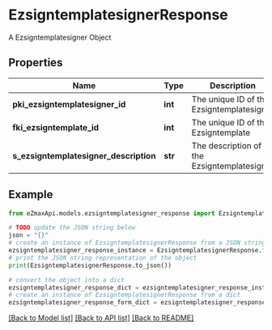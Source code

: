 # EzsigntemplatesignerResponse

A Ezsigntemplatesigner Object

## Properties

Name | Type | Description | Notes
------------ | ------------- | ------------- | -------------
**pki_ezsigntemplatesigner_id** | **int** | The unique ID of the Ezsigntemplatesigner | 
**fki_ezsigntemplate_id** | **int** | The unique ID of the Ezsigntemplate | 
**s_ezsigntemplatesigner_description** | **str** | The description of the Ezsigntemplatesigner | 

## Example

```python
from eZmaxApi.models.ezsigntemplatesigner_response import EzsigntemplatesignerResponse

# TODO update the JSON string below
json = "{}"
# create an instance of EzsigntemplatesignerResponse from a JSON string
ezsigntemplatesigner_response_instance = EzsigntemplatesignerResponse.from_json(json)
# print the JSON string representation of the object
print(EzsigntemplatesignerResponse.to_json())

# convert the object into a dict
ezsigntemplatesigner_response_dict = ezsigntemplatesigner_response_instance.to_dict()
# create an instance of EzsigntemplatesignerResponse from a dict
ezsigntemplatesigner_response_form_dict = ezsigntemplatesigner_response.from_dict(ezsigntemplatesigner_response_dict)
```
[[Back to Model list]](../README.md#documentation-for-models) [[Back to API list]](../README.md#documentation-for-api-endpoints) [[Back to README]](../README.md)


